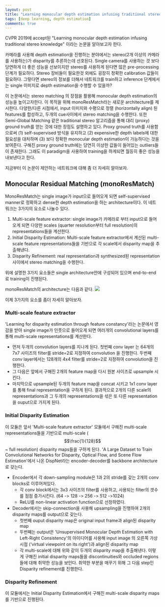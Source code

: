 ```yaml
---
layout: post
title: "Learning monocular depth estimation infusing traditional stereo knowledge"
tags: [deep learning, depth estimation]
comments: true
---
```


CVPR 2019에 accept된 "Learning monocular depth estimation infusing traditional stereo knowledge" 이라는 논문을 알아보고자 한다. 

카메라를 사용해 depth estimation을 진행하는 분야에서는 stereo(2개 이상의 카메라를 사용하는)가 disparity를 추론하는데 선호된다. Single camera를 사용하는 것 보다 당연하게 더 좋은 성능을 선보이지만 stereo를 사용하게 된다면 많은 pre-processing 단계가 필요하다. Stereo 장비들이 필요한것 외에도 굉장히 정확한 calibration 값들이 필요하다. 그렇다면 stereo의 정보를 더해서 네트워크를 train하고 inference 단계에서는 single 이미지로 depth estimation을 수행할 수 있을까? 

이 논문에서는 stereo matching 의 장점을 활용해 monocular depth estimation의 성능을 높이고자한다. 이 목적을 위해 monoResMatch라는 새로운 architecture를 제시한다. 다양한/다른 시점에서, input 이미지와 수평으로 정렬 (horizontally align) 된 features를 합성하고, 두개의 cue사이에서 stereo matching을 수행한다. 또한 Semi-Global Matching 같은 traditional stereo 알고리즘을 통해 대리 (proxy) ground truth를 얻는 것에 대한 장점도 설명하고 있다. Proxy ground truth를 사용함으로써 (1) self-supervised 방식을 유지하고 (2) expensive한 depth labels에 대한 필요성을 대처하며 (3) 보다 정확한 monocular depth estimation이 가능하다는 것을 보여준다. 구해진 proxy ground truth에는 당연히 이상한 값들이 들어있는 outliers들이 존재한다. 그래도 이 paradigm을 사용하여 training을 하게되면 월등히 좋은 성능을 내보낸다고 한다.

지금부터 이 논문이 제안하는 네트워크에 대해 좀 더 자세히 알아보자.

## Monocular Residual Matching (monoResMatch)
MonoResMatch는 single image가 input으로 들어오게 되면 self-supervised manner로 정확하고 dense한 depth estimation을 하는 architecture이다. 이 네트워크는 3가지의 요소로 나눌수 있다. 
1. Multi-scale feature extractor: single image가 카메라로 부터 input으로 들어오게 되면 다양한 scales (quarter resolution부터 full resolution)의 representations들을 계산한다. 
2. Initial Disparity Estimation: Multi-scale feature extractor에서 계산된 multi-scale feature representations들을 기반으로 각 scale에서 disparity map을 추출해낸다.
3. Disparity Refinement: real representation과 synthesized된 representation 사이에서 stereo matching을 수행한다. 

위에 설명한 3가지 요소들은 single architecture안에 구성되어 있으며 end-to-end로 training이 진행된다.

monoResMatch의 architecture는 다음과 같다.
<img src="https://github.com/abeyang00/abeyang00.github.io/blob/master/assets/img/monoResMatch_architecture.png">

이제 3가지의 요소를 좀더 자세히 알아보자.

### Multi-scale feature extractor
'Learning for disparity estimation through feature constancy'라는 논문에서 영감을 받아 single image가 인풋으로 들어오게 되면 여러개의 convolutional layers를 통해 multi-scale representations를 계산한다.
- 먼저 두개의 convolution layers를 지나게 된다. 첫번째 conv layer 는 64개의 7x7 사이즈의 filter를 stride=2로 지정하여 convolution 을 진행한다. 
  두번째 conv layer에서는 128개의 4x4 filter를 stride=2로 지정하여 convolution을 진행한다. 
- 그 다음은 앞에서 구해진 2개의 feature map을 다시 원본 사이즈로 upsample 시킨다.
- 마지막으로 upsample된 두개의 feature map을 concat 시키고 1x1 conv layer를 통해 final representation을 구하게 된다. 
결과적으로 2개의 다른 scale의 representations과 그 두개의 representations을 섞은 또 다른 representation을 ouput으로 가지게 된다.
  
### Initial Disparity Estimation
이 모듈은 앞서 'Multi-scale feature extractor' 모듈에서 구해진 multi-scale representations들을 기반으로 multi-scale ($$\frac{1}{128}$$ ~ full resolution) disparity maps들을 구하게 된다. 'A Large Dataset to Train Convolutional Networks for Disparity, Optical Flow, and Scene Flow Estimation'에서 나온 DispNet라는 encoder-decoder를 backbone architecture로 갖는다.
- Encoder에서 각 down-sampling module은 1과 2의 stride를 갖는 2개의 conv blocks로 이루어져있다. 
  - 각 conv block에서는 3x3 사이즈의 filter를 사용하고, 사용되는 filter의 갯수를 점점 증가시킨다. (64 -> 128 -> 256 -> 512 ->1024)
  - ReLU를 non-linear activation function으로 선정하였다. 
- Decoder에서는 skip-connection을 사용해 upsampling을 진행하여 2개의 disparity maps를 output으로 갖는다.
  - 첫번째 ouput disparity map은 original input frame과 align된 disparity map
  - 두번째는 output은 'Unsupervised Monocular Depth Estimation with Left-Right Consistency'의 아이디어를 사용해 input image 의 오른쪽 가상시점 ('virtual viewpoint on its right')과 align된 disparity map
  - 각 multi-scale에 대해 위와 같이 두개의 disparity map을 추출해낸다.
이렇게 구해진 initial disparity maps들을 discontinuities와 occluded regions들에 대해 취약한 성능을 보인다. 취약한 부분을 매꾸기 위해 그 다음 step인 Disparity refinement를 진행한다.
  
### Disparity Refinement
이 모듈에서는 Initial Disparity Estimation에서 구해진 multi-scale disparity maps를 기반으로 진행된다.



